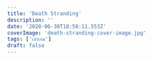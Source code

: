 ```yaml
---
title: 'Death Stranding'
description: ''
date: '2020-06-30T18:58:11.553Z'
coverImage: 'death-stranding-cover-image.jpg'
tags: ['เล่าเกม']
draft: false
---
```

